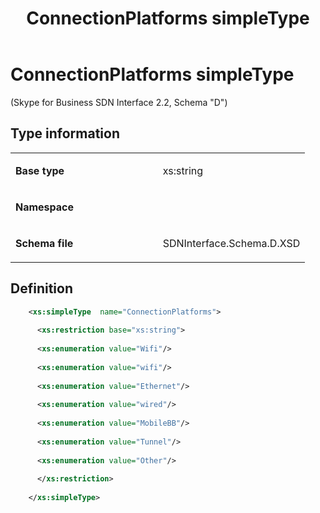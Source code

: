 ﻿---
title: ConnectionPlatforms simpleType 
TOCTitle: ConnectionPlatforms simpleType
ms:assetid: 3ce2b946-41fb-8db7-c4c9-1b4b72799319
ms:mtpsurl: https://msdn.microsoft.com/en-us/library/Mt171045(v=office.16)
ms:contentKeyID: 65855620
ms.date: 08/24/2015
mtps_version: v=office.16
dev_langs:
- xml
---

# ConnectionPlatforms simpleType 

(Skype for Business SDN Interface 2.2, Schema "D")


## Type information

<table>
<colgroup>
<col style="width: 50%" />
<col style="width: 50%" />
</colgroup>
<tbody>
<tr class="odd">
<td><p><strong>Base type</strong></p></td>
<td><p>xs:string</p></td>
</tr>
<tr class="even">
<td><p><strong>Namespace</strong></p></td>
<td><p></p></td>
</tr>
<tr class="odd">
<td><p><strong>Schema file</strong></p></td>
<td><p>SDNInterface.Schema.D.XSD</p></td>
</tr>
</tbody>
</table>


## Definition

```xml
    <xs:simpleType  name="ConnectionPlatforms">
    
      <xs:restriction base="xs:string">
    
      <xs:enumeration value="Wifi"/>
    
      <xs:enumeration value="wifi"/>
    
      <xs:enumeration value="Ethernet"/>
    
      <xs:enumeration value="wired"/>
    
      <xs:enumeration value="MobileBB"/>
    
      <xs:enumeration value="Tunnel"/>
    
      <xs:enumeration value="Other"/>
    
      </xs:restriction>
      
    </xs:simpleType>
  
```

